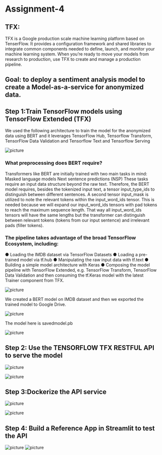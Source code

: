 # Assignment-4
## TFX: 
TFX is a Google production scale machine learning platform based on TenserFlow.
It provides a configuration framework and shared libraries to integrate common components needed to define, launch, and monitor your machine learning system.
When you’re ready to move your models from research to production, use TFX to create and manage a production pipeline.

## Goal: to deploy a sentiment analysis model to create a Model-as-a-service for anonymized data. 

## Step 1:Train TensorFlow models using TensorFlow Extended (TFX)
We used the following architecture to train the model for the anonymized data using BERT and it leverages TensorFlow Hub, Tensorflow Transform, TensorFlow Data Validation and Tensorflow Text and Tensorflow Serving

![picture](https://github.com/Team5CSYEFall/Assignment-4/blob/main/img/tfx.JPG)

### What preprocessing does BERT require?
Transformers like BERT are initially trained with two main tasks in mind:
Masked language models
Next sentence predictions (NSP)
These tasks require an input data structure beyond the raw text. Therefore, the BERT model requires, besides the tokenized input text, a tensor input_type_ids to distinguish between different sentences.
A second tensor input_mask is utilized to note the relevant tokens within the input_word_ids tensor. This is needed because we will expand our input_word_ids tensors with pad tokens to reach the maximum sequence length. 
That way all input_word_ids tensors will have the same lengths but the transformer can distinguish between relevant tokens (tokens from our input sentence) and irrelevant pads (filler tokens).

### The pipeline takes advantage of the broad TensorFlow Ecosystem, including: 
● Loading the IMDB dataset via TensorFlow Datasets 
● Loading a pre-trained model via tf.hub 
● Manipulating the raw input data with tf.text
● Building a simple model architecture with Keras 
● Composing the model pipeline with TensorFlow Extended, e.g. TensorFlow Transform, TensorFlow Data Validation and then consuming the tf.Keras model with the latest Trainer component from TFX.

![picture](https://github.com/Team5CSYEFall/Assignment-4/blob/main/img/o.png)

We created a BERT model on IMDB dataset and then we exported the trained model to Google Drive.

![picture](https://github.com/Team5CSYEFall/Assignment-4/blob/main/img/t.png)


The model here is savedmodel.pb

![picture](https://github.com/Team5CSYEFall/Assignment-4/blob/main/img/th.png)

## Step 2: Use the TENSORFLOW TFX RESTFUL API to serve the model 

![picture](https://github.com/Team5CSYEFall/Assignment-4/blob/main/img/f.png)

![picture](https://github.com/Team5CSYEFall/Assignment-4/blob/main/img/fi.png)

## Step 3:Dockerize the API service

![picture](https://github.com/Team5CSYEFall/Assignment-4/blob/main/img/s.png)

![picture](https://github.com/Team5CSYEFall/Assignment-4/blob/main/img/se.png)

## Step 4: Build a Reference App in Streamlit to test the API 

![picture](https://github.com/Team5CSYEFall/Assignment-4/blob/main/img/e.png)
![picture](https://github.com/Team5CSYEFall/Assignment-4/blob/main/img/n.png)




